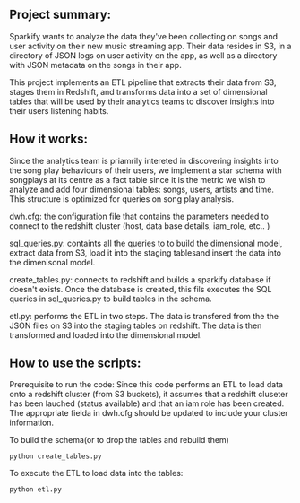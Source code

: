 Project summary:
----------------
Sparkify wants to analyze the data they've been collecting on songs and user activity on their new music streaming app. Their data resides in S3, in a directory of JSON logs on user activity on the app, as well as a directory with JSON metadata on the songs in their app.

This project implements an ETL pipeline that extracts their data from S3, stages them in Redshift, and transforms data into a set of dimensional tables that will be used by their analytics teams to discover insights into their users listening habits.



How it works:
-------------
Since the analytics team is priamrily intereted in discovering insights into the song play behaviours of their users, we implement a star schema with songplays at its centre as a fact table since it is the metric we wish to analyze and add four dimensional tables: songs, users, artists and time. This structure is optimized for queries on song play analysis.

dwh.cfg: the configuration file that contains the parameters needed to connect to the redshift cluster (host, data base details, iam_role, etc.. )

sql_queries.py: containts all the queries to to build the dimensional model, extract data from S3, load it into the staging tablesand insert the data into the dimenisonal model. 

create_tables.py: connects to redshift and builds a sparkify database if doesn't exists. Once the database is created, this fils executes the SQL queries in sql_queries.py to build tables in the schema.

etl.py: performs the ETL in two steps. The data is transfered from the the JSON files on S3 into the staging tables on redshift. The data is then transformed and loaded into the dimensional model.


How to use the scripts:
-----------------------

Prerequisite to run the code:
Since this code performs an ETL to load data onto a redshift cluster (from S3 buckets), it assumes that a redshift cluseter has been lauched (status available) and that an iam role has been created. The appropriate fielda in dwh.cfg should be updated to include your cluster information.

To build the schema(or to drop the tables and rebuild them)
```
python create_tables.py
```
To execute the ETL to load data into the tables:
```
python etl.py
```
